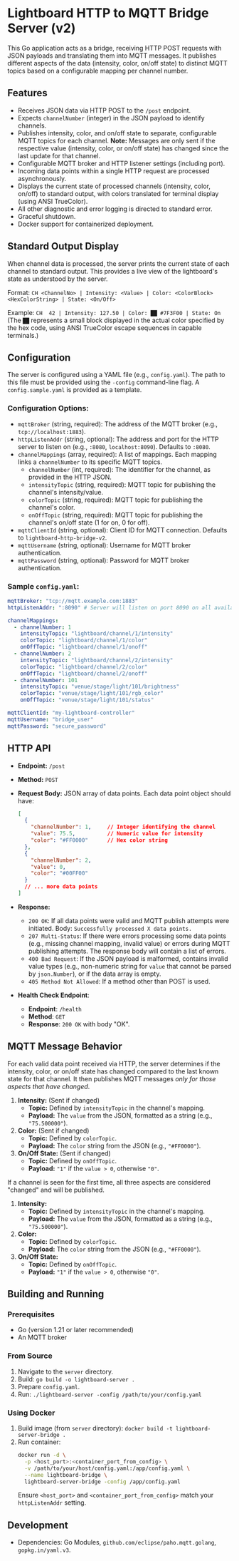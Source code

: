 # Lightboard HTTP to MQTT Bridge Server (v2)

This Go application acts as a bridge, receiving HTTP POST requests with JSON payloads and translating them into MQTT messages. It publishes different aspects of the data (intensity, color, on/off state) to distinct MQTT topics based on a configurable mapping per channel number.

## Features

- Receives JSON data via HTTP POST to the `/post` endpoint.
- Expects `channelNumber` (integer) in the JSON payload to identify channels.
- Publishes intensity, color, and on/off state to separate, configurable MQTT topics for each channel. **Note:** Messages are only sent if the respective value (intensity, color, or on/off state) has changed since the last update for that channel.
- Configurable MQTT broker and HTTP listener settings (including port).
- Incoming data points within a single HTTP request are processed asynchronously.
- Displays the current state of processed channels (intensity, color, on/off) to standard output, with colors translated for terminal display (using ANSI TrueColor).
- All other diagnostic and error logging is directed to standard error.
- Graceful shutdown.
- Docker support for containerized deployment.

## Standard Output Display

When channel data is processed, the server prints the current state of each channel to standard output. This provides a live view of the lightboard's state as understood by the server.

Format:
`CH <ChannelNo> | Intensity: <Value> | Color: <ColorBlock> <HexColorString> | State: <On/Off>`

Example:
`CH  42 | Intensity: 127.50 | Color: ██ #7F3F00 | State: On`
(The `██` represents a small block displayed in the actual color specified by the hex code, using ANSI TrueColor escape sequences in capable terminals.)

## Configuration

The server is configured using a YAML file (e.g., `config.yaml`). The path to this file must be provided using the `-config` command-line flag. A `config.sample.yaml` is provided as a template.

### Configuration Options:

- `mqttBroker` (string, required): The address of the MQTT broker (e.g., `tcp://localhost:1883`).
- `httpListenAddr` (string, optional): The address and port for the HTTP server to listen on (e.g., `:8080`, `localhost:8090`). Defaults to `:8080`.
- `channelMappings` (array, required): A list of mappings. Each mapping links a `channelNumber` to its specific MQTT topics.
    - `channelNumber` (int, required): The identifier for the channel, as provided in the HTTP JSON.
    - `intensityTopic` (string, required): MQTT topic for publishing the channel's intensity/value.
    - `colorTopic` (string, required): MQTT topic for publishing the channel's color.
    - `onOffTopic` (string, required): MQTT topic for publishing the channel's on/off state (1 for on, 0 for off).
- `mqttClientId` (string, optional): Client ID for MQTT connection. Defaults to `lightboard-http-bridge-v2`.
- `mqttUsername` (string, optional): Username for MQTT broker authentication.
- `mqttPassword` (string, optional): Password for MQTT broker authentication.

### Sample `config.yaml`:

```yaml
mqttBroker: "tcp://mqtt.example.com:1883"
httpListenAddr: ":8090" # Server will listen on port 8090 on all available network interfaces

channelMappings:
  - channelNumber: 1
    intensityTopic: "lightboard/channel/1/intensity"
    colorTopic: "lightboard/channel/1/color"
    onOffTopic: "lightboard/channel/1/onoff"
  - channelNumber: 2
    intensityTopic: "lightboard/channel/2/intensity"
    colorTopic: "lightboard/channel/2/color"
    onOffTopic: "lightboard/channel/2/onoff"
  - channelNumber: 101
    intensityTopic: "venue/stage/light/101/brightness"
    colorTopic: "venue/stage/light/101/rgb_color"
    onOffTopic: "venue/stage/light/101/status"

mqttClientId: "my-lightboard-controller"
mqttUsername: "bridge_user"
mqttPassword: "secure_password"
```

## HTTP API

- **Endpoint:** `/post`
- **Method:** `POST`
- **Request Body:** JSON array of data points. Each data point object should have:
    ```json
    [
      {
        "channelNumber": 1,     // Integer identifying the channel
        "value": 75.5,          // Numeric value for intensity
        "color": "#FF0000"      // Hex color string
      },
      {
        "channelNumber": 2,
        "value": 0,
        "color": "#00FF00"
      }
      // ... more data points
    ]
    ```

- **Response:**
    - `200 OK`: If all data points were valid and MQTT publish attempts were initiated. Body: `Successfully processed X data points.`
    - `207 Multi-Status`: If there were errors processing some data points (e.g., missing channel mapping, invalid value) or errors during MQTT publishing attempts. The response body will contain a list of errors.
    - `400 Bad Request`: If the JSON payload is malformed, contains invalid value types (e.g., non-numeric string for `value` that cannot be parsed by `json.Number`), or if the data array is empty.
    - `405 Method Not Allowed`: If a method other than POST is used.

- **Health Check Endpoint**:
    - **Endpoint**: `/health`
    - **Method**: `GET`
    - **Response**: `200 OK` with body "OK".

## MQTT Message Behavior

For each valid data point received via HTTP, the server determines if the intensity, color, or on/off state has changed compared to the last known state for that channel. It then publishes MQTT messages *only for those aspects that have changed*.

1.  **Intensity:** (Sent if changed)
    -   **Topic:** Defined by `intensityTopic` in the channel's mapping.
    -   **Payload:** The `value` from the JSON, formatted as a string (e.g., `"75.500000"`).
2.  **Color:** (Sent if changed)
    -   **Topic:** Defined by `colorTopic`.
    -   **Payload:** The `color` string from the JSON (e.g., `"#FF0000"`).
3.  **On/Off State:** (Sent if changed)
    -   **Topic:** Defined by `onOffTopic`.
    -   **Payload:** `"1"` if the `value > 0`, otherwise `"0"`.

If a channel is seen for the first time, all three aspects are considered "changed" and will be published.

1.  **Intensity:**
    -   **Topic:** Defined by `intensityTopic` in the channel's mapping.
    -   **Payload:** The `value` from the JSON, formatted as a string (e.g., `"75.500000"`).
2.  **Color:**
    -   **Topic:** Defined by `colorTopic`.
    -   **Payload:** The `color` string from the JSON (e.g., `"#FF0000"`).
3.  **On/Off State:**
    -   **Topic:** Defined by `onOffTopic`.
    -   **Payload:** `"1"` if the `value > 0`, otherwise `"0"`.

## Building and Running

### Prerequisites

- Go (version 1.21 or later recommended)
- An MQTT broker

### From Source

1.  Navigate to the `server` directory.
2.  Build: `go build -o lightboard-server .`
3.  Prepare `config.yaml`.
4.  Run: `./lightboard-server -config /path/to/your/config.yaml`

### Using Docker

1.  Build image (from `server` directory): `docker build -t lightboard-server-bridge .`
2.  Run container:
    ```bash
    docker run -d \
      -p <host_port>:<container_port_from_config> \
      -v /path/to/your/host/config.yaml:/app/config.yaml \
      --name lightboard-bridge \
      lightboard-server-bridge -config /app/config.yaml
    ```
    Ensure `<host_port>` and `<container_port_from_config>` match your `httpListenAddr` setting.

## Development

- Dependencies: Go Modules, `github.com/eclipse/paho.mqtt.golang`, `gopkg.in/yaml.v3`.
```
